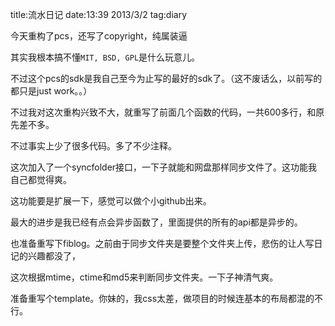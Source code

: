title:流水日记
date:13:39 2013/3/2
tag:diary

今天重构了pcs，还写了copyright，纯属装逼

其实我根本搞不懂`MIT, BSD, GPL`是什么玩意儿。

不过这个pcs的sdk是我自己至今为止写的最好的sdk了。（这不废话么，以前写的都只是just work。。）

不过我对这次重构兴致不大，就重写了前面几个函数的代码，一共600多行，和原先差不多。

不过事实上少了很多代码。多了不少注释。

这次加入了一个syncfolder接口，一下子就能和网盘那样同步文件了。这功能我自己都觉得爽。

这功能要是扩展一下，感觉可以做个小github出来。

最大的进步是我已经有点会异步函数了，里面提供的所有的api都是异步的。

也准备重写下fiblog。之前由于同步文件夹是要整个文件夹上传，悲伤的让人写日记的兴趣都没了，

这次根据mtime，ctime和md5来判断同步文件夹。一下子神清气爽。

准备重写个template。你妹的，我css太差，做项目的时候连基本的布局都混的不行。

